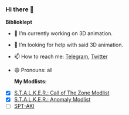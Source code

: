 ### Hi there 👋

**Biblioklept**

- 🔭 I’m currently working on 3D animation.
- 🤔 I’m looking for help with said 3D animation.
- 📫 How to reach me: [Telegram](https://t.me/biblioklept), [Twitter](https://twitter.com/bookstealing)
- 😄 Pronouns: all

  **My Modlists:**

- [x] [S.T.A.L.K.E.R.: Call of The Zone Modlist](https://biblioklept.github.io/cotoz)
- [x] [S.T.A.L.K.E.R.: Anomaly Modlist](https://biblioklept.github.io/JOURNEY)
- [ ] [SPT-AKI](https://raw.githubusercontent.com/Biblioklept/biblioklept/main/img/soon.png)
